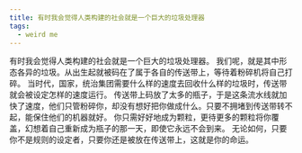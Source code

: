 ```yaml
---
title: 有时我会觉得人类构建的社会就是一个巨大的垃圾处理器
tags:
  - weird me
---
```




有时我会觉得人类构建的社会就是一个巨大的垃圾处理器。
我们呢，就是其中形态各异的垃圾。从出生起就被码在了属于各自的传送带上，等待着粉碎机将自己打碎。
当时代，国家，统治集团需要什么样的速度去回收什么样的垃圾时，传送带就会被设定怎样的速度运行。
传送带上码放了太多的瓶子，于是这条流水线就加快了速度，他们只管粉碎你，却没有想好把你做成什么。只要不拥堵到传送带转不起，能保住他们的机器就好。
你只需好好地成为颗粒，更待更多的颗粒将你覆盖，幻想着自己重新成为瓶子的那一天，即使它永远不会到来。
无论如何，只要你不是规则的设定者，只要你还是被放在传送带上，这就是你的命运。